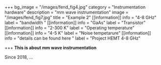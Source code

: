 +++
bg_image = "/images/fend_fig4.jpg"
category = "Instrumentation hardware"
description = "mm wave instrumentation"
image = "/images/fend_fig7.jpg"
title = "Example 2"
[[information]]
info = "4-8 GHz"
label = "bandwidth "
[[information]]
info = "GaAs"
label = "Transistor"
[[information]]
info = "2-300 K"
label = "Operating temperature"
[[information]]
info = "4-5 K"
label = "Noise tempetarure"
[[information]]
info = "details can be found here "
label = "Project HEMT 4-8 GHz"

+++
**This is about mm wave instrumentation**

Since 2018, ...